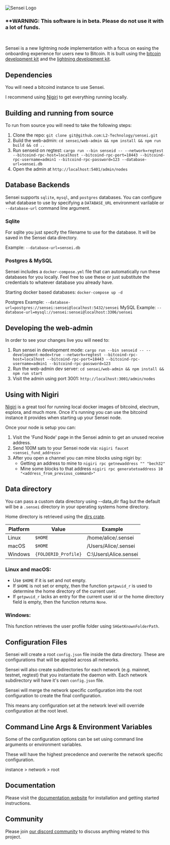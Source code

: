 ![Sensei Logo](./web-admin/public/images/sensei-logo.svg)

### **WARNING: This software is in beta. Please do not use it with a lot of funds.

<br/>

Sensei is a new lightning node implementation with a focus on easing the onboarding experience for users new to Bitcoin. It is built using the [bitcoin development kit](https://bitcoindevkit.org) and the [lightning development kit](https://lightningdevkit.org).

## Dependencies

You will need a bitcoind instance to use Sensei.

I recommend using [Nigiri](https://nigiri.vulpem.com/) to get everything running locally.

## Building and running from source

To run from source you will need to take the following steps:

1. Clone the repo: `git clone git@github.com:L2-Technology/sensei.git`
2. Build the web-admin: `cd sensei/web-admin && npm install && npm run build && cd ..`
3. Run senseid on regtest: `cargo run --bin senseid -- --network=regtest --bitcoind-rpc-host=localhost --bitcoind-rpc-port=18443 --bitcoind-rpc-username=admin1 --bitcoind-rpc-password=123 --database-url=sensei.db`
4. Open the admin at `http://localhost:5401/admin/nodes`

## Database Backends

Sensei supports `sqlite`, `mysql`, and `postgres` databases.  You can configure what database to use by specifying a `DATABASE_URL` environment varilable or `--database-url` command line argument.

### Sqlite

For sqlite you just specify the filename to use for the database.  It will be saved in the Sensei data directory.

Example: `--database-url=sensei.db`

### Postgres & MySQL

Sensei includes a `docker-compose.yml` file that can automatically run these databases for you locally.  Feel free to use these or just substitute the credentials to whatever database you already have.

Starting docker based databases: `docker-compose up -d`

Postgres Example: `--database-url=postgres://sensei:sensei@localhost:5432/sensei`
MySQL Example: `--database-url=mysql://sensei:sensei@localhost:3306/sensei`


## Developing the web-admin

In order to see your changes live you will need to:

1. Run sensei in development mode: `cargo run --bin senseid -- --development-mode=true --network=regtest --bitcoind-rpc-host=localhost --bitcoind-rpc-port=18443 --bitcoind-rpc-username=admin1 --bitcoind-rpc-password=123`
2. Run the web-admin dev server: `cd sensei/web-admin && npm install && npm run start`
3. Visit the admin using port 3001: `http://localhost:3001/admin/nodes`

## Using with Nigiri

[Nigiri](https://nigiri.vulpem.com/) is a great tool for running local docker images of bitcoind, electrum, esplora, and much more. Once it's running you can use the bitcoind instance it provides when starting up your Sensei node.

Once your node is setup you can:

1. Visit the 'Fund Node' page in the Sensei admin to get an unused receive address.
2. Send 100M sats to your Sensei node via: `nigiri faucet <sensei_fund_address>`
3. After you open a channel you can mine blocks using nigiri by:
   - Getting an address to mine to `nigiri rpc getnewaddress "" "bech32"`
   - Mine some blocks to that address `nigiri rpc generatetoaddress 10 "<address_from_previous_command>"`

## Data directory

You can pass a custom data directory using --data_dir flag but the default will be a `.sensei` directory in your operating systems home directory.

Home directory is retrieved using the [dirs crate](https://github.com/dirs-dev/dirs-rs).

| Platform | Value                | Example                |
| -------- | -------------------- | ---------------------- |
| Linux    | `$HOME`              | /home/alice/.sensei    |
| macOS    | `$HOME`              | /Users/Alice/.sensei   |
| Windows  | `{FOLDERID_Profile}` | C:\Users\Alice\.sensei |

### Linux and macOS:

- Use `$HOME` if it is set and not empty.
- If `$HOME` is not set or empty, then the function `getpwuid_r` is used to determine
  the home directory of the current user.
- If `getpwuid_r` lacks an entry for the current user id or the home directory field is empty,
  then the function returns `None`.

### Windows:

This function retrieves the user profile folder using `SHGetKnownFolderPath`.

## Configuration Files

Sensei will create a root `config.json` file inside the data directory. These are configurations that will be applied across all networks.

Sensei will also create subdirectories for each network (e.g. mainnet, testnet, regtest) that you instantiate the daemon with. Each network subdirectory will have it's own `config.json` file.

Sensei will merge the network specific configuration into the root configuration to create the final configuration.

This means any configuration set at the network level will override configuration at the root level.

## Command Line Args & Environment Variables

Some of the configuration options can be set using command line arguments or environment variables.

These will have the highest precedence and overwrite the network specific configuration.

instance > network > root

## Documentation

Please visit the [documentation website](https://docs.l2.technology) for installation and getting started instructions.

## Community

Please join [our discord community](https://discord.gg/bneS492Tqu) to discuss anything related to this project.
